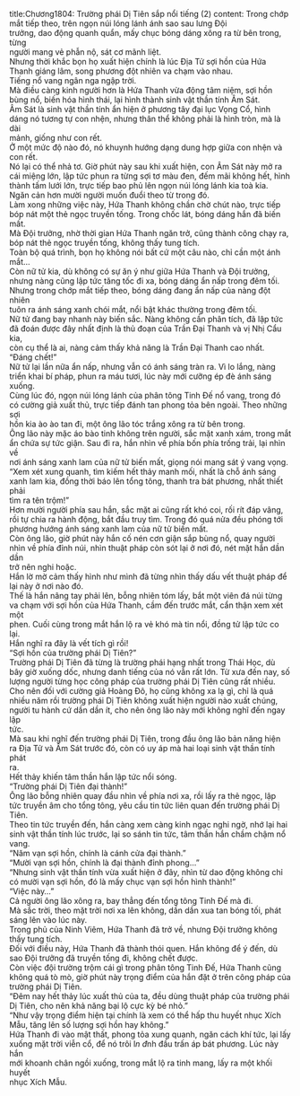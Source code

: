 title:Chương1804: Trường phái Dị Tiên sắp nổi tiếng (2)
content:
Trong chớp mắt tiếp theo, trên ngọn núi lóng lánh ánh sao sau lưng Đội<br>trưởng, dao động quanh quẩn, mấy chục bóng dáng xông ra từ bên trong, từng<br>người mang vẻ phẫn nộ, sát cơ mãnh liệt.<br>Nhưng thời khắc bọn họ xuất hiện chính là lúc Địa Tử sợi hồn của Hứa<br>Thanh giáng lâm, song phương đột nhiên va chạm vào nhau.<br>Tiếng nổ vang ngân nga ngập trời.<br>Mà điều càng kinh người hơn là Hứa Thanh vừa động tâm niệm, sợi hồn<br>bùng nổ, biến hóa hình thái, lại hình thành sinh vật thần tính Âm Sát.<br>Âm Sát là sinh vật thần tính ẩn hiện ở phương tây đại lục Vọng Cổ, hình<br>dáng nó tương tự con nhện, nhưng thân thể không phải là hình tròn, mà là dài<br>mảnh, giống như con rết.<br>Ở một mức độ nào đó, nó khuynh hướng dạng dung hợp giữa con nhện và<br>con rết.<br>Nó lại có thể nhả tơ. Giờ phút này sau khi xuất hiện, con Âm Sát này mở ra<br>cái miệng lớn, lập tức phun ra từng sợi tơ màu đen, đếm mãi không hết, hình<br>thành tấm lưới lớn, trực tiếp bao phủ lên ngọn núi lóng lánh kia toà kia.<br>Ngăn cản hơn mười người muốn đuổi theo từ trong đó.<br>Làm xong những việc này, Hứa Thanh không chần chờ chút nào, trực tiếp<br>bóp nát một thẻ ngọc truyền tống. Trong chốc lát, bóng dáng hắn đã biến mất.<br>Mà Đội trưởng, nhờ thời gian Hứa Thanh ngăn trở, cũng thành công chạy ra,<br>bóp nát thẻ ngọc truyền tống, không thấy tung tích.<br>Toàn bộ quá trình, bọn họ không nói bất cứ một câu nào, chỉ cần một ánh<br>mắt…<br>Còn nữ tử kia, dù không có sự ăn ý như giữa Hứa Thanh và Đội trưởng,<br>nhưng nàng cũng lập tức tăng tốc đi xa, bóng dáng ẩn nấp trong đêm tối.<br>Nhưng trong chớp mắt tiếp theo, bóng dáng đang ẩn nấp của nàng đột nhiên<br>tuôn ra ánh sáng xanh chói mắt, nổi bật khác thường trong đêm tối.<br>Nữ tử đang bay nhanh này biến sắc. Nàng không cần phân tích, đã lập tức<br>đã đoán được đây nhất định là thủ đoạn của Trần Đại Thanh và vị Nhị Cẩu kia,<br>còn cụ thể là ai, nàng cảm thấy khả năng là Trần Đại Thanh cao nhất.<br>“Đáng chết!”<br>Nữ tử lại lần nữa ẩn nấp, nhưng vẫn có ánh sáng tràn ra. Vì lo lắng, nàng<br>triển khai bí pháp, phun ra máu tươi, lúc này mới cưỡng ép đè ánh sáng xuống.<br>Cùng lúc đó, ngọn núi lóng lánh của phân tông Tinh Đế nổ vang, trong đó<br>có cường giả xuất thủ, trực tiếp đánh tan phong tỏa bên ngoài. Theo những sợi<br>hồn kia ào ào tan đi, một ông lão tóc trắng xông ra từ bên trong.<br>Ông lão này mặc áo bào tinh không trên người, sắc mặt xanh xám, trong mắt<br>ẩn chứa sự tức giận. Sau đi ra, hắn nhìn về phía bốn phía trống trải, lại nhìn về<br>nơi ánh sáng xanh lam của nữ tử biến mất, giọng nói mang sát ý vang vọng.<br>“Xem xét xung quanh, tìm kiếm hết thảy manh mối, nhất là chỗ ánh sáng<br>xanh lam kia, đồng thời báo lên tổng tông, thanh tra bát phương, nhất thiết phải<br>tìm ra tên trộm!”<br>Hơn mười người phía sau hắn, sắc mặt ai cũng rất khó coi, rối rít đáp vâng,<br>rồi tự chia ra hành động, bắt đầu truy tìm. Trong đó quá nửa đều phóng tới<br>phương hướng ánh sáng xanh lam của nữ tử biến mất.<br>Còn ông lão, giờ phút này hắn cố nén cơn giận sắp bùng nổ, quay người<br>nhìn về phía đỉnh núi, nhìn thuật pháp còn sót lại ở nơi đó, nét mặt hắn dần dần<br>trở nên nghi hoặc.<br>Hắn lờ mờ cảm thấy hình như mình đã từng nhìn thấy dấu vết thuật pháp để<br>lại này ở nơi nào đó.<br>Thế là hắn nâng tay phải lên, bỗng nhiên tóm lấy, bắt một viên đá núi từng<br>va chạm với sợi hồn của Hứa Thanh, cầm đến trước mắt, cẩn thận xem xét một<br>phen. Cuối cùng trong mắt hắn lộ ra vẻ khó mà tin nổi, đồng tử lập tức co lại.<br>Hắn nghĩ ra đây là vết tích gì rồi!<br>“Sợi hồn của trường phái Dị Tiên?”<br>Trường phái Dị Tiên đã từng là trường phái hạng nhất trong Thái Học, dù<br>bây giờ xuống dốc, nhưng danh tiếng của nó vẫn rất lớn. Từ xưa đến nay, số<br>lượng người từng học công pháp của trường phái Dị Tiên cũng rất nhiều.<br>Cho nên đối với cường giả Hoàng Đô, họ cũng không xa lạ gì, chỉ là quá<br>nhiều năm rồi trường phái Dị Tiên không xuất hiện người nào xuất chúng,<br>người tu hành cứ dần dần ít, cho nên ông lão này mới không nghĩ đến ngay lập<br>tức.<br>Mà sau khi nghĩ đến trường phái Dị Tiên, trong đầu ông lão bản năng hiện<br>ra Địa Tử và Âm Sát trước đó, còn có uy áp mà hai loại sinh vật thần tính phát<br>ra.<br>Hết thảy khiến tâm thần hắn lập tức nổi sóng.<br>“Trường phái Dị Tiên đại thành!”<br>Ông lão bỗng nhiên quay đầu nhìn về phía nơi xa, rồi lấy ra thẻ ngọc, lập<br>tức truyền âm cho tổng tông, yêu cầu tin tức liên quan đến trường phái Dị Tiên.<br>Theo tin tức truyền đến, hắn càng xem càng kinh ngạc nghi ngờ, nhớ lại hai<br>sinh vật thần tính lúc trước, lại so sánh tin tức, tâm thần hắn chầm chậm nổ<br>vang.<br>“Năm vạn sợi hồn, chính là cánh cửa đại thành.”<br>“Mười vạn sợi hồn, chính là đại thành đỉnh phong…”<br>“Nhưng sinh vật thần tính vừa xuất hiện ở đây, nhìn từ dao động không chỉ<br>có mười vạn sợi hồn, đó là mấy chục vạn sợi hồn hình thành!”<br>“Việc này…”<br>Cả người ông lão xông ra, bay thẳng đến tổng tông Tinh Đế mà đi.<br>Mà sắc trời, theo mặt trời nơi xa lên không, dần dần xua tan bóng tối, phát<br>sáng lên vào lúc này.<br>Trong phủ của Ninh Viêm, Hứa Thanh đã trở về, nhưng Đội trưởng không<br>thấy tung tích.<br>Đối với điều này, Hứa Thanh đã thành thói quen. Hắn không để ý đến, dù<br>sao Đội trưởng đã truyền tống đi, không chết được.<br>Còn việc đội trường trộm cái gì trong phân tông Tinh Đế, Hứa Thanh cũng<br>không quá tò mò, giờ phút này trọng điểm của hắn đặt ở trên công pháp của<br>trường phái Dị Tiên.<br>“Đêm nay hết thảy lúc xuất thủ của ta, đều dùng thuật pháp của trường phái<br>Dị Tiên, cho nên khả năng bại lộ cực kỳ bé nhỏ.”<br>“Như vậy trọng điểm hiện tại chính là xem có thể hấp thu huyết nhục Xích<br>Mẫu, tăng lên số lượng sợi hồn hay không.”<br>Hứa Thanh đi vào mật thất, phong tỏa xung quanh, ngăn cách khí tức, lại lấy<br>xuống mặt trời viễn cổ, để nó trôi l*n đ*nh đầu trấn áp bát phương. Lúc này hắn<br>mới khoanh chân ngồi xuống, trong mắt lộ ra tinh mang, lấy ra một khối huyết<br>nhục Xích Mẫu.